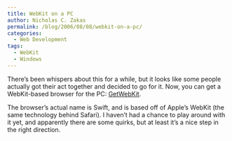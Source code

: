 ```yaml
---
title: WebKit on a PC
author: Nicholas C. Zakas
permalink: /blog/2006/08/08/webkit-on-a-pc/
categories:
  - Web Development
tags:
  - WebKit
  - Windows
---
```

There&#8217;s been whispers about this for a while, but it looks like some people actually got their act together and decided to go for it. Now, you can get a WebKit-based browser for the PC: <a title="GetWebKit" rel="external" href="http://www.getwebkit.org/">GetWebKit</a>.

The browser&#8217;s actual name is Swift, and is based off of Apple&#8217;s WebKit (the same technology behind Safari). I haven&#8217;t had a chance to play around with it yet, and apparently there are some quirks, but at least it&#8217;s a nice step in the right direction.
